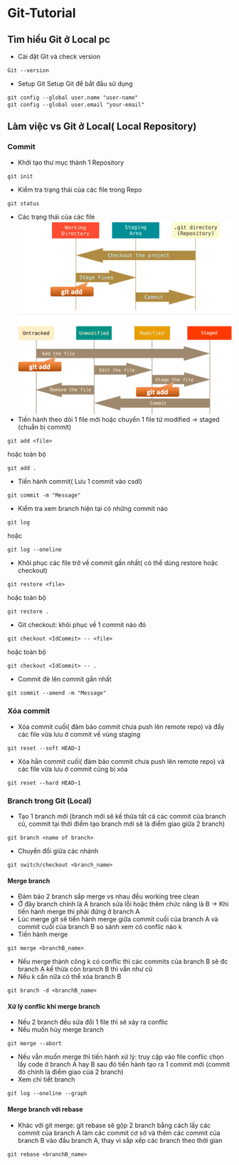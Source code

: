 # Git-Tutorial

## Tìm hiểu Git ở Local pc
- Cài đặt Git và check version
```
Git --version
```
- Setup Git 
Setup Git để bắt đầu sử dụng
```
git config --global user.name "user-name"
git config --global user.email "your-email"
```
## Làm việc vs Git ở Local( Local Repository)
### Commit
- Khởi tạo thư mục thành 1 Repository
```
git init
```
- Kiểm tra trạng thái của các file trong Repo
```
git status
```
- Các trạng thái của các file
![alt text](git001.png)
- Tiến hành theo dõi 1 file mới hoặc chuyển 1 file từ modified -> staged (chuẩn bị commit)
```
git add <file>
```
hoặc toàn bộ
```
git add .
```
- Tiến hành commit( Lưu 1 commit vào csdl)
```
git commit -m "Message"
```
- Kiểm tra xem branch hiện tại có những commit nào
```
git log
```
hoặc
```
git log --oneline
```
- Khôi phục các file trở về commit gần nhất( có thể dùng restore hoặc checkout)
```
git restore <file>
```
hoặc toàn bộ
```
git restore .
```
- Git checkout: khôi phục về 1 commit nào đó
```
git checkout <IdCommit> -- <file>
```
hoặc toàn bộ
```
git checkout <IdCommit> -- .
```
- Commit đè lên commit gần nhất
```
git commit --amend -m "Message"
```
### Xóa commit
- Xóa commit cuối( đảm bảo commit chưa push lên remote repo) và đẩy các file vừa lưu ở commit về vùng staging
```
git reset --soft HEAD~1
```
- Xóa hẳn commit cuối( đảm bảo commit chưa push lên remote repo) và các file vừa lưu ở commit cũng bị xóa 
```
git reset --hard HEAD~1
```
### Branch trong Git (Local)
- Tạo 1 branch mới (branch mới sẽ kế thừa tất cả các commit của branch cũ, commit tại thời điểm tạo branch mới sẽ là điểm giao giữa 2 branch)
```
git branch <name of branch>
```
- Chuyển đổi giữa các nhánh
```
git switch/checkout <branch_name>
```
#### Merge branch
- Đảm bảo 2 branch sắp merge vs nhau đều working tree clean
- Ở đây branch chính là A branch sửa lỗi hoặc thêm chức năng là B -> Khi tiến hành merge thì phải đứng ở branch A
- Lúc merge git sẽ tiến hành merge giữa commit cuối của branch A và commit cuối của branch B so sánh xem có conflic nào k
- Tiến hành merge
```
git merge <branchB_name>
```
- Nếu merge thành công k có conflic thì các commits của branch B sẽ đc branch A kế thừa còn branch B thì vẫn như cũ
- Nếu k cần nữa có thể xóa branch B
```
git branch -d <branchB_name>
```
#### Xử lý conflic khi merge branch
- Nếu 2 branch đều sửa đổi 1 file thì sẽ xảy ra conflic
- Nếu muốn hủy merge branch
```
git merge --abort
```
- Nếu vẫn muốn merge thì tiến hành xử lý: truy cập vào file conflic chọn lấy code ở branch A hay B sau đó tiến hành tạo ra 1 commit mới (commit đó chính là điểm giao của 2 branch)
- Xem chi tiết branch
```
git log --oneline --graph
```
#### Merge branch với rebase
- Khác với git merge: git rebase sẽ gộp 2 branch bằng cách lấy các commit của branch A làm các commit cơ sở và thêm các commit của branch B vào đầu  branch A, thay vì sắp xếp các branch theo thời gian
```
git rebase <branchB_name>
```
